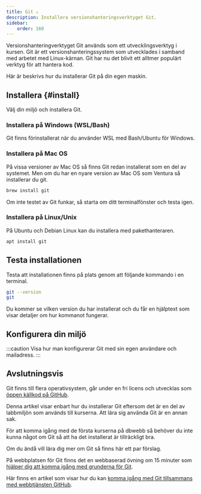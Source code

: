 ```yaml
---
title: Git ⚠️
description: Installera versionshanteringsverktyget Git.
sidebar:
    order: 160
---
```


Versionshanteringverktyget Git används som ett utvecklingsverktyg i kursen. Git är ett versionshanteringssystem som utvecklades i samband med arbetet med Linux-kärnan. Git har nu det blivit ett alltmer populärt verktyg för att hantera kod.

Här är beskrivs hur du installerar Git på din egen maskin.



Installera {#install}
--------------------------------------

Välj din miljö och installera Git.



### Installera på Windows (WSL/Bash)

Git finns förinstallerat när du använder WSL med Bash/Ubuntu för Windows.



### Installera på Mac OS 

På vissa versioner av Mac OS så finns Git redan installerat som en del av systemet. Men om du har en nyare version av Mac OS som Ventura så installerar du git.

```bash
brew install git
```

Om inte testet av Git funkar, så starta om ditt terminalfönster och testa igen.


### Installera på Linux/Unix 

På Ubuntu och Debian Linux kan du installera med pakethanteraren.

```bash
apt install git
```



Testa installationen 
--------------------------------------

Testa att installationen finns på plats genom att följande kommando i en terminal.

```bash
git --version
git
```

Du kommer se vilken version du har installerat och du får en hjälptext som visar detaljer om hur kommanot fungerar.



## Konfigurera din miljö

:::caution
Visa hur man konfigurerar Git med sin egen användare och mailadress.
:::



Avslutningsvis 
--------------------------------------

Git finns till flera operativsystem, går under en fri licens och utvecklas som [öppen källkod på GitHub](https://github.com/git).

Denna artikel visar enbart hur du installerar Git eftersom det är en del av labbmiljön som används till kurserna. Att lära sig använda Git är en annan sak.

För att komma igång med de första kurserna på dbwebb så behöver du inte kunna något om Git så att ha det installerat är tillräckligt bra.

Om du ändå vill lära dig mer om Git så finns här ett par förslag.

På webbplatsen för Git finns det en webbaserad övning om 15 minuter som [hjälper dig att komma igång med grunderna för Git](http://try.github.com/).

Här finns en artikel som visar hur du kan [komma igång med Git tillsammans med webbtjänsten GitHub](kunskap/kom-igang-med-git-och-github).




